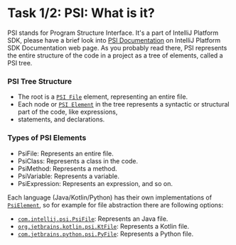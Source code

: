 # Task 1/2: PSI: What is it?

PSI stands for Program Structure Interface. It's a part of IntelliJ Platform SDK, please have a brief look into 
[PSI Documentation](https://plugins.jetbrains.com/docs/intellij/psi.html) on IntelliJ Platform SDK Documentation web page.
As you probably read there, PSI represents the entire structure of the code in a project as a tree of elements, 
called a PSI tree.

### PSI Tree Structure
* The root is a [`PSI File`](https://plugins.jetbrains.com/docs/intellij/psi-files.html) element, representing an entire file.
* Each node or [`PSI Element`](https://plugins.jetbrains.com/docs/intellij/psi-elements.html) in the tree represents a syntactic or structural part of the code, like expressions, 
* statements, and declarations.

### Types of PSI Elements
* PsiFile: Represents an entire file.
* PsiClass: Represents a class in the code.
* PsiMethod: Represents a method.
* PsiVariable: Represents a variable.
* PsiExpression: Represents an expression, and so on.

Each language (Java/Kotlin/Python) has their own implementations of [`PsiElement`](https://github.com/JetBrains/intellij-community/blob/master/platform/core-api/src/com/intellij/psi/PsiElement.java), 
so for example for file abstraction there are following options:
* [`com.intellij.psi.PsiFile`](https://github.com/JetBrains/intellij-community/blob/idea/232.10227.8/platform/core-api/src/com/intellij/psi/PsiFile.java): Represents an Java file.
* [`org.jetbrains.kotlin.psi.KtFile`](https://github.com/JetBrains/kotlin/blob/master/compiler/psi/src/org/jetbrains/kotlin/psi/KtFile.kt): Represents a Kotlin file.
* [`com.jetbrains.python.psi.PyFile`](https://github.com/JetBrains/intellij-community/blob/master/python/python-psi-api/src/com/jetbrains/python/psi/PyFile.java#L28): Represents a Python file.

